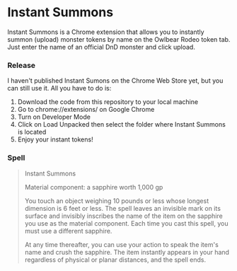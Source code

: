 # Instant Summons
Instant Summons is a Chrome extension that allows you to instantly summon (upload) monster tokens by name on the Owlbear Rodeo token tab. Just enter the name of an official DnD monster and click upload.

### Release
I haven't published Instant Sumons on the Chrome Web Store yet, but you can still use it. All you have to do is:
1. Download the code from this repository to your local machine
2. Go to chrome://extensions/ on Google Chrome
3. Turn on Developer Mode
4. Click on Load Unpacked then select the folder where Instant Summons is located
5. Enjoy your instant tokens!

### Spell
> Instant Summons
>
> Material component: a sapphire worth 1,000 gp
>
>You touch an object weighing 10 pounds or less whose longest dimension is 6 feet or less. The spell leaves an invisible mark on its surface and invisibly inscribes the name of the item on the sapphire you use as the material component. Each time you cast this spell, you must use a different sapphire.
>
>At any time thereafter, you can use your action to speak the item's name and crush the sapphire. The item instantly appears in your hand regardless of physical or planar distances, and the spell ends.
